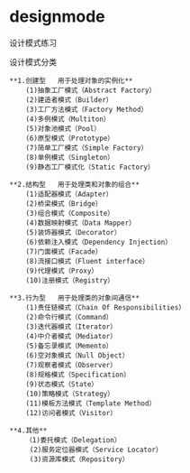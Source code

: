 # designmode
设计模式练习

设计模式分类

    **1.创建型   用于处理对象的实例化**
        (1)抽象工厂模式（Abstract Factory）
        (2)建造者模式（Builder）
        (3)工厂方法模式（Factory Method）
        (4)多例模式（Multiton）
        (5)对象池模式（Pool）
        (6)原型模式（Prototype）
        (7)简单工厂模式（Simple Factory）
        (8)单例模式（Singleton）
        (9)静态工厂模式化（Static Factory）
    
    **2.结构型   用于处理类和对象的组合**
        (1)适配器模式（Adapter）
        (2)桥梁模式（Bridge）
        (3)组合模式（Composite）
        (4)数据映射模式（Data Mapper）
        (5)装饰器模式（Decorator）
        (6)依赖注入模式（Dependency Injection）
        (7)门面模式（Facade）
        (8)流接口模式（Fluent interface）
        (9)代理模式（Proxy）
        (10)注册模式（Registry）
        
    **3.行为型   用于处理类的对象间通信**
        (1)责任链模式（Chain Of Responsibilities）
        (2)命令行模式（Command）
        (3)迭代器模式（Iterator）
        (4)中介者模式（Mediator）
        (5)备忘录模式（Memento）
        (6)空对象模式（Null Object）
        (7)观察者模式（Observer）
        (8)规格模式（Specification）
        (9)状态模式（State）
        (10)策略模式（Strategy）
        (11)模板方法模式（Template Method）
        (12)访问者模式（Visitor）
    
    **4.其他**
        （1)委托模式（Delegation）
         (2)服务定位器模式（Service Locator）
         (3)资源库模式（Repository）
    
    
    
    
    
    
    
    
    
    
    
    
    
    
    
    
    
    
    
    
    
    